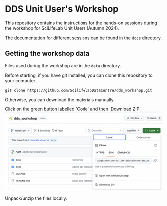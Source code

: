 # DDS Unit User's Workshop

This repository contains the instructions for the hands-on sessions during the workshop for SciLifeLab Unit Users
(Autumn 2024).

The documentation for different sessions can be found in the `docs` directory.

## Getting the workshop data

Files used during the workshop are in the `data` directory. 

Before starting, if you have git installed, you can clone this repository to your computer.

~~~
git clone https://github.com/ScilifelabDataCentre/dds_workshop.git
~~~

Otherwise, you can download the materials manually. 

Click on the green button labelled 'Code' and then 'Download ZIP'. 
![Downloading the materials manually](docs/images/download_repo_files.png "Downloading the materials manually")

Unpack/unzip the files locally.